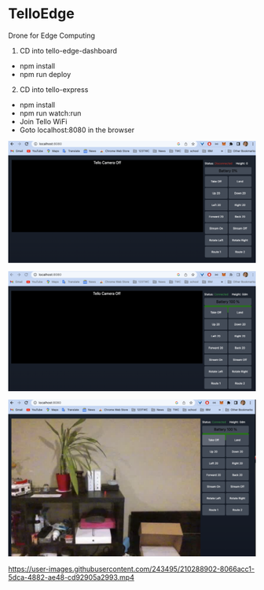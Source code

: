 # TelloEdge

Drone for Edge Computing

1. CD into tello-edge-dashboard

- npm install
- npm run deploy

2. CD into tello-express

- npm install
- npm run watch:run
- Join Tello WiFi
- Goto localhost:8080 in the browser

![Alt text](image1.png?raw=true "No connection")

![Alt text](image2.png?raw=true "Connected")

![Alt text](image3.png?raw=true "Takeof with video stream")


https://user-images.githubusercontent.com/243495/210288902-8066acc1-5dca-4882-ae48-cd92905a2993.mp4

